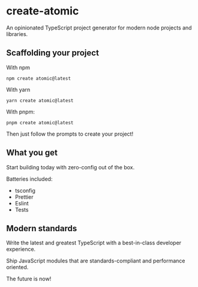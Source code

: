 # create-atomic
An opinionated TypeScript project generator for modern node projects and libraries.

## Scaffolding your project
With npm
```
npm create atomic@latest
```

With yarn
```
yarn create atomic@latest
```

With pnpm:
```
pnpm create atomic@latest
```

Then just follow the prompts to create your project!

## What you get
Start building today with zero-config out of the box.

Batteries included:
  - tsconfig
  - Prettier
  - Eslint
  - Tests

## Modern standards
Write the latest and greatest TypeScript with a best-in-class developer experience.

Ship JavaScript modules that are standards-compliant and performance oriented.

The future is now!
